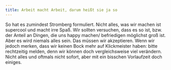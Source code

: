 ```yaml
---
title: Arbeit macht Arbeit, darum heißt sie ja so
---
```


So hat es zumindest Stromberg formuliert. Nicht alles, was wir machen ist supercool und macht irre Spaß. Wir sollten versuchen, dass es so ist, bzw. der Anteil an Dingen, die uns happy machen/ befriedigen möglichst groß ist. Aber es wird niemals alles sein. Das müssen wir akzeptieren. Wenn wir jedoch merken, dass wir keinen Bock mehr auf Klickmeister haben: bitte rechtzeitig melden, denn wir können doch vergleichsweise viel verändern. Nicht alles und oftmals nicht sofort, aber mit ein bisschen Vorlaufzeit doch einiges.

